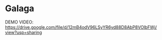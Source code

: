 # Galaga

DEMO VIDEO: https://drive.google.com/file/d/12mB4odV96LSyYR6yd88D8AbP8VOlbFWj/view?usp=sharing